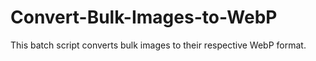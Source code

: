 # Convert-Bulk-Images-to-WebP
This batch script converts bulk images to their respective WebP format. 
